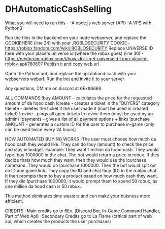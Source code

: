 # DHAutomaticCashSelling
What you will need to run this - 
-A node.js web server (API)
-A VPS with Python3

Run the files in the backend on your node webserver, and replace the COOKIEHERE (line 24) with your .ROBLOSECURITY COOKIE - https://roblox.fandom.com/wiki/.ROBLOSECURITY
Replace UNIVERSE ID here with your place's universe id (where the robux goes) (line 30) - https://devforum.roblox.com/t/how-do-i-get-universeid-from-placeid-roblox-api/780807
Publish it and copy web url

Open the Python bot, and replace the api.dahood.cash with your webservers weburl.
Run the bot and invite it to your server

Any questions, DM me on discord at 6Ex#6666

 ALL COMMANDS
!buy AMOUNT - calculates the price for the requested amount of da hood cash
!create - creates a ticket in the "BUYERS" category
!delete - deletes the ticket if the user made it (must be used in created ticket)
!revive - pings all open tickets to revive them (must be used by an admin)
!payments - gives a list of all payment options + links
!purchase AMOUNT - generates a custom ID for the user to purchase in-game (only can be used twice every 24 hours)


HOW AUTOMATED BUYING WORKS
-The user must choose how much da hood cash they would like. They can do !buy (amount) to check the price and stay in budget.
Example: They want 1 million da hood cash. They would type !buy 1000000 in the chat. The bot would return a price in robux. If they decide thats how much they want, then they would use the !purchase command.
They would do !purchase 1000000. Then the bot would spit out an ID and game link. They copy the ID and chat !buy (ID) in the roblox chat. It then prompts them to buy a product based on how much cash they want.
If they did !purchase 1000000, it would prompt them to spend 50 robux, as one million da hood cash is 50 robux.

This method eliminates time wasters and can make your buisness more efficient.

CREDITS
-Main credits go to 6Ex. (Discord Bot, In-Game Command Handler, Part of Web Api)
-Secondary Credits go to La Flame (critical part of web api, which creates the products the user purchases) 
